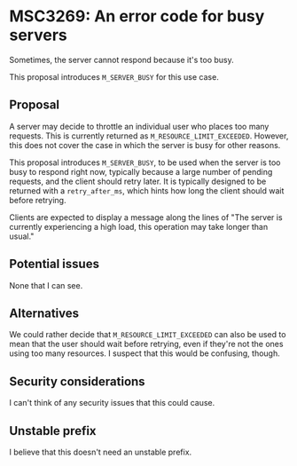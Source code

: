 # MSC3269: An error code for busy servers

Sometimes, the server cannot respond because it's too busy.

This proposal introduces `M_SERVER_BUSY` for this use case.

## Proposal

A server may decide to throttle an individual user who places too many requests. This is currently returned as
`M_RESOURCE_LIMIT_EXCEEDED`. However, this does not cover the case in which the server is busy for other reasons.

This proposal introduces `M_SERVER_BUSY`, to be used when the server is too busy to respond right now, typically
because a large number of pending requests, and the client should retry later. It is typically designed to be returned
with a `retry_after_ms`, which hints how long the client should wait before retrying.

Clients are expected to display a message along the lines of "The server is currently experiencing a high load, this
operation may take longer than usual."

## Potential issues

None that I can see.

## Alternatives

We could rather decide that `M_RESOURCE_LIMIT_EXCEEDED` can also be used to mean that the user should wait before
retrying, even if they're not the ones using too many resources. I suspect that this would be confusing, though.

## Security considerations

I can't think of any security issues that this could cause.

## Unstable prefix

I believe that this doesn't need an unstable prefix.
